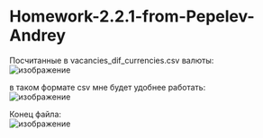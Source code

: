 # Homework-2.2.1-from-Pepelev-Andrey
Посчитанные в vacancies_dif_currencies.csv валюты:  
![изображение](https://user-images.githubusercontent.com/71896344/209575951-4e9e3ebd-fe49-4521-8d2e-5dcfd5747cdb.png)
  
в таком формате csv мне будет удобнее работать:  
![изображение](https://user-images.githubusercontent.com/71896344/209576016-25fa960a-3605-4895-97ed-bb0381811fac.png)
  
Конец файла:  
![изображение](https://user-images.githubusercontent.com/71896344/209576032-97f75bef-e2da-4520-a855-9eea328c75ff.png)
